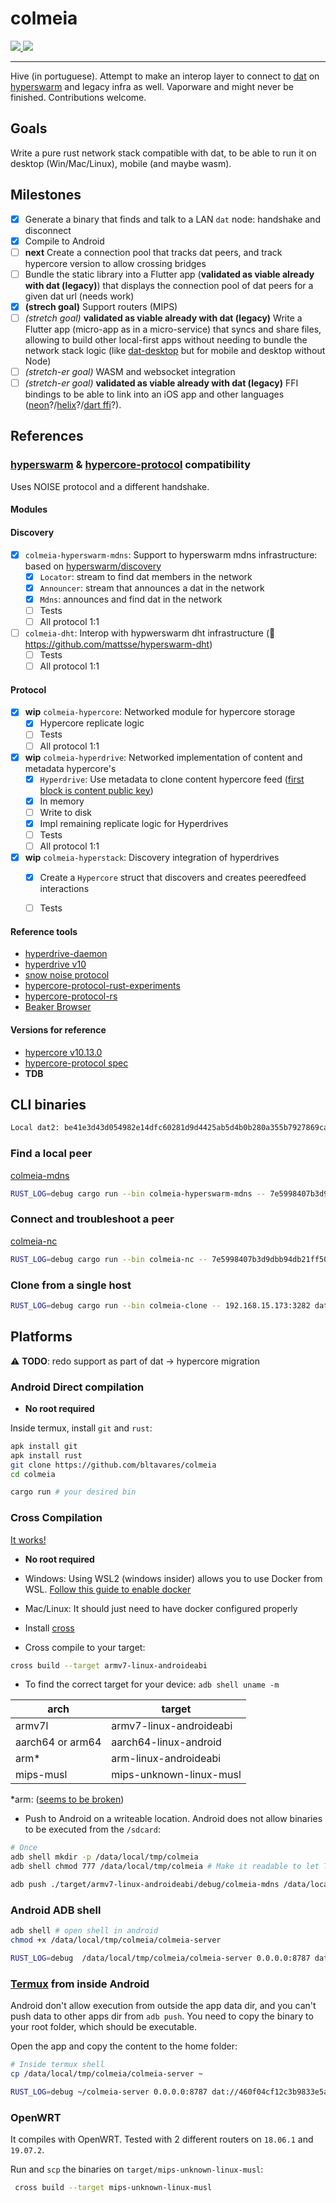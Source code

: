 # colmeia

<a href="https://github.com/bltavares/colmeia/actions?query=workflow%3AQuickstart+branch%3Amaster">
    <img src="https://img.shields.io/github/workflow/status/bltavares/colmeia/Quickstart/master?label=main%20ci" />
</a>
<a href="https://github.com/bltavares/colmeia/actions?query=workflow%3ACross-compile+branch%3Amaster">
    <img src="https://img.shields.io/github/workflow/status/bltavares/colmeia/Cross-compile/master?label=cross%20ci" />
</a>

----
Hive (in portuguese). Attempt to make an interop layer to connect to [dat](https://github.com/datrs/) on [hyperswarm](https://github.com/hyperswarm) and legacy infra as well. Vaporware and might never be finished. Contributions welcome.

## Goals

Write a pure rust network stack compatible with dat, to be able to run it on desktop (Win/Mac/Linux), mobile (and maybe wasm).

## Milestones

- [x] Generate a binary that finds and talk to a LAN `dat` node: handshake and disconnect
- [x] Compile to Android
- [ ] **next** Create a connection pool that tracks dat peers, and track hypercore version to allow crossing bridges
- [ ] Bundle the static library into a Flutter app (**validated as viable already with dat (legacy)**) that displays the connection pool of dat peers for a given dat url (needs work)
- [x] **(strech goal)** Support routers (MIPS)
- [ ] *(stretch goal)* **validated as viable already with dat (legacy)**  Write a Flutter app (micro-app as in a  micro-service) that syncs and share files, allowing to build other local-first apps without needing to bundle the network stack logic (like [dat-desktop](https://github.com/dat-land/dat-desktop) but for mobile and desktop without Node)
- [ ] *(stretch-er goal)* WASM and websocket integration
- [ ] *(stretch-er goal)* **validated as viable already with dat (legacy)** FFI bindings to be able to link into an iOS app and other languages ([neon](https://neon-bindings.com/)?/[helix](https://usehelix.com/)?/[dart ffi](https://users.rust-lang.org/t/ffi-support-in-dart/32375)?).

## References

### [hyperswarm](https://github.com/hyperswarm) & [hypercore-protocol](https://hypercore-protocol.org/) compatibility

Uses NOISE protocol and a different handshake.

#### Modules

#### Discovery

- [x] `colmeia-hyperswarm-mdns`: Support to hyperswarm mdns infrastructure: based on [hyperswarm/discovery](https://github.com/hyperswarm/discovery/)
  - [x] `Locator`: stream to find dat members in the network
  - [x] `Announcer`: stream that announces a dat in the network
  - [x] `Mdns`: announces and find dat in the network
  - [ ] Tests
  - [ ] All protocol 1:1
- [ ] `colmeia-dht`: Interop with hypwerswarm dht infrastructure (:eyes: <https://github.com/mattsse/hyperswarm-dht>)
  - [ ] Tests
  - [ ] All protocol 1:1

#### Protocol

- [x] **wip** `colmeia-hypercore`: Networked module for hypercore storage
  - [x] Hypercore replicate logic
  - [ ] Tests
  - [ ] All protocol 1:1
- [x] **wip** `colmeia-hyperdrive`: Networked implementation of content and metadata hypercore's
  - [x] `Hyperdrive`: Use metadata to clone content hypercore feed ([first block is content public key](https://github.com/hypercore-protocol/hyperdrive/blob/v10.13.0/index.js#L186))
  - [x] In memory
  - [ ] Write to disk
  - [x] Impl remaining replicate logic for Hyperdrives
  - [ ] Tests
  - [ ] All protocol 1:1
- [x] **wip** `colmeia-hyperstack`: Discovery integration of hyperdrives
  - [x] Create a `Hypercore` struct that discovers and creates peeredfeed interactions
  - [ ] Tests


#### Reference tools

- [hyperdrive-daemon](https://github.com/andrewosh/hyperdrive-daemon)
- [hyperdrive v10](https://github.com/mafintosh/hyperdrive)
- [snow noise protocol](https://snow.rs/)
- [hypercore-protocol-rust-experiments](https://github.com/Frando/hypercore-protocol-rust-experiments)
- [hypercore-protocol-rs](https://github.com/Frando/hypercore-protocol-rs)
- [Beaker Browser](https://beakerbrowser.com/)

#### Versions for reference

- [hypercore v10.13.0](https://github.com/hypercore-protocol/hyperdrive/blob/v10.13.0/index.js)
- [hypercore-protocol spec](https://hypercore-protocol.org/)
- **TDB**

## CLI binaries

```txt
Local dat2: be41e3d43d054982e14dfc60281d9d4425ab5d4b0b280a355b7927869ca08fc5
```

### Find a local peer

[colmeia-mdns](./colmeia-bins/src/bin/colmeia-hyperswarm-mdns.rs)

```sh
RUST_LOG=debug cargo run --bin colmeia-hyperswarm-mdns -- 7e5998407b3d9dbb94db21ff50ad6f1b1d2c79e476fbaf9856c342eb4382e7f5 8000
```

### Connect and troubleshoot a peer

[colmeia-nc](./colmeia-bins/src/bin/colmeia-nc.rs)

```sh
RUST_LOG=debug cargo run --bin colmeia-nc -- 7e5998407b3d9dbb94db21ff50ad6f1b1d2c79e476fbaf9856c342eb4382e7f5 127.0.0.1:3282
```

### Clone from a single host

```sh
RUST_LOG=debug cargo run --bin colmeia-clone -- 192.168.15.173:3282 dat://6268b99fbacacea49c6bc3d4776b606db2aeadb3fa831342ba9f70d55c98929f
```

## Platforms

:warning: **TODO**: redo support as part of dat -> hypercore migration

### Android Direct compilation

- **No root required**

Inside termux, install `git` and `rust`:

```sh
apk install git
apk install rust
git clone https://github.com/bltavares/colmeia
cd colmeia

cargo run # your desired bin
```

### Cross Compilation

[It works!](https://twitter.com/bltavares/status/1221587189668163584)

- **No root required**
- Windows: Using WSL2 (windows insider) allows you to use Docker from WSL. [Follow this guide to enable docker](https://docs.docker.com/docker-for-windows/wsl-tech-preview/)
- Mac/Linux: It should just need to have docker configured properly

- Install [cross](https://github.com/rust-embedded/cross#installation)

- Cross compile to your target:

```sh
cross build --target armv7-linux-androideabi
```

- To find the correct target for your device: `adb shell uname -m`

| arch             | target                  |
|------------------|-------------------------|
| armv7l           | armv7-linux-androideabi |
| aarch64 or arm64 | aarch64-linux-android   |
| arm*             | arm-linux-androideabi   |
| mips-musl        | mips-unknown-linux-musl |

*arm: ([seems to be broken](https://internals.rust-lang.org/t/what-is-the-current-status-of-arm-linux-androideabi/4507/7))

- Push to Android on a writeable location. Android does not allow binaries to be executed from the `/sdcard`:

```sh
# Once
adb shell mkdir -p /data/local/tmp/colmeia
adb shell chmod 777 /data/local/tmp/colmeia # Make it readable to let Termux read it as well

adb push ./target/armv7-linux-androideabi/debug/colmeia-mdns /data/local/tmp/colmeia
```

### Android ADB shell

```sh
adb shell # open shell in android
chmod +x /data/local/tmp/colmeia/colmeia-server

RUST_LOG=debug  /data/local/tmp/colmeia/colmeia-server 0.0.0.0:8787 dat://460f04cf12c3b9833e5a0d3dd8eea05eab59dd8c1438a7454afe9630b9b4f8bd
```

### [Termux](https://termux.com/) from inside Android

Android don't allow execution from outside the app data dir, and you can't push data to other apps dir from `adb push`. You need to copy the binary to your root folder, which should be executable.

Open the app and copy the content to the home folder:

```sh
# Inside termux shell
cp /data/local/tmp/colmeia/colmeia-server ~

RUST_LOG=debug ~/colmeia-server 0.0.0.0:8787 dat://460f04cf12c3b9833e5a0d3dd8eea05eab59dd8c1438a7454afe9630b9b4f8bd
```

### OpenWRT

It compiles with OpenWRT. Tested with 2 different routers on `18.06.1` and `19.07.2`.

Run and `scp` the binaries on `target/mips-unknown-linux-musl`:

```sh
 cross build --target mips-unknown-linux-musl
 ```
